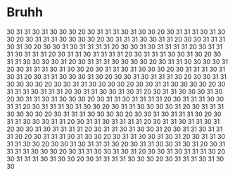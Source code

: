 # Bruhh
30 31 31 30 31 30 30 30 20 30 31 31 31 30 31 30 30 20 30 31 31 31 30 31 30 30 20 30 31 31 31 30 30 30 30 20 30 31 31 31 30 30 31 31 20 30 30 31 31 31 30 31 30 20 30 30 31 30 31 31 31 31 20 30 30 31 30 31 31 31 31 20 30 31 31 31 30 31 31 31 20 30 31 31 30 31 31 31 31 20 30 31 31 31 30 30 31 30 20 30 31 31 30 30 30 30 31 20 30 31 31 31 30 30 30 30 20 30 31 31 30 30 30 30 31 20 30 31 31 31 30 31 30 30 20 30 31 31 30 31 30 30 30 20 30 31 31 31 30 31 30 31 20 30 31 31 30 30 30 31 30 20 30 30 31 30 31 31 31 30 20 30 30 31 31 30 30 30 30 20 30 30 31 31 30 30 30 30 20 30 30 31 31 30 30 30 30 20 30 31 31 31 30 31 31 31 20 30 31 31 30 30 31 30 31 20 30 31 31 30 30 30 31 30 20 30 31 31 30 31 30 30 30 20 30 31 31 30 31 31 31 31 20 30 31 31 31 30 30 31 31 20 30 31 31 31 30 31 30 30 20 30 31 31 30 30 30 30 31 20 30 31 31 31 30 30 30 30 20 30 31 31 31 30 30 30 30 20 30 30 31 30 31 31 31 30 20 30 31 31 30 30 30 31 31 20 30 31 31 30 31 31 31 31 20 30 31 31 30 31 31 30 31 20 30 30 31 30 31 31 31 31 20 30 31 31 30 31 30 30 31 20 30 31 31 30 31 31 31 30 20 30 31 31 31 30 31 30 30 20 30 31 31 30 30 31 30 31 20 30 31 31 30 31 31 30 30 20 30 30 31 30 31 31 31 30 20 30 31 31 30 30 31 30 31 20 30 31 31 31 31 30 30 30 20 30 31 31 30 30 31 30 31 20 30 30 31 30 31 31 31 30 20 30 31 31 31 30 31 30 30 20 30 31 31 31 31 30 30 30 20 30 31 31 31 30 31 30 30
